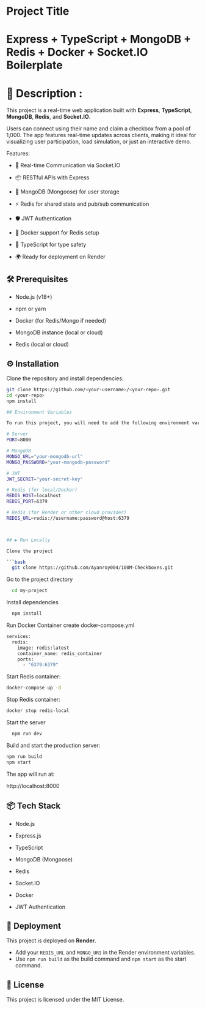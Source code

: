 # Project Title

# Express + TypeScript + MongoDB + Redis + Docker + Socket.IO Boilerplate

# 📌 Description :

This project is a real-time web application built with **Express**, **TypeScript**, **MongoDB**, **Redis**, and **Socket.IO**.

Users can connect using their name and claim a checkbox from a pool of 1,000. The app features real-time updates across clients, making it ideal for visualizing user participation, load simulation, or just an interactive demo.

Features:

- 🔌 Real-time Communication via Socket.IO

- 📦 RESTful APIs with Express

- 🧠 MongoDB (Mongoose) for user storage

- ⚡ Redis for shared state and pub/sub communication

- 🛡️ JWT Authentication

- 🐳 Docker support for Redis setup

- 🧾 TypeScript for type safety

- 🌍 Ready for deployment on Render

## 🛠️ Prerequisites

- Node.js (v18+)

- npm or yarn

- Docker (for Redis/Mongo if needed)

- MongoDB instance (local or cloud)

- Redis (local or cloud)

## ⚙️ Installation

Clone the repository and install dependencies:

````bash
git clone https://github.com/<your-username>/<your-repo>.git
cd <your-repo>
npm install

## Environment Variables

To run this project, you will need to add the following environment variables to your .env file

# Server
PORT=8000

# MongoDB
MONGO_URL="your-mongodb-url"
MONGO_PASSWORD="your-mongodb-password"

# JWT
JWT_SECRET="your-secret-key"

# Redis (for local/Docker)
REDIS_HOST=localhost
REDIS_PORT=6379

# Redis (for Render or other cloud provider)
REDIS_URL=redis://username:password@host:6379



## ▶️ Run Locally

Clone the project

```bash
  git clone https://github.com/Ayanroy004/100M-Checkboxes.git
````

Go to the project directory

```bash
  cd my-project
```

Install dependencies

```bash
  npm install
```

Run Docker Container create docker-compose.yml

```bash
services:
  redis:
    image: redis:latest
    container_name: redis_container
    ports:
      - "6379:6379"

```

Start Redis container:

```bash
docker-compose up -d
```

Stop Redis container:

```bash
docker stop redis-local
```

Start the server

```bash
  npm run dev
```

Build and start the production server:

```bash
npm run build
npm start
```

The app will run at:

http://localhost:8000

## 📦 Tech Stack

- Node.js

- Express.js

- TypeScript

- MongoDB (Mongoose)

- Redis

- Socket.IO

- Docker

- JWT Authentication

## 🚀 Deployment

This project is deployed on **Render**.

- Add your `REDIS_URL` and `MONGO_URI` in the Render environment variables.
- Use `npm run build` as the build command and `npm start` as the start command.

## 📜 License

This project is licensed under the MIT License.
